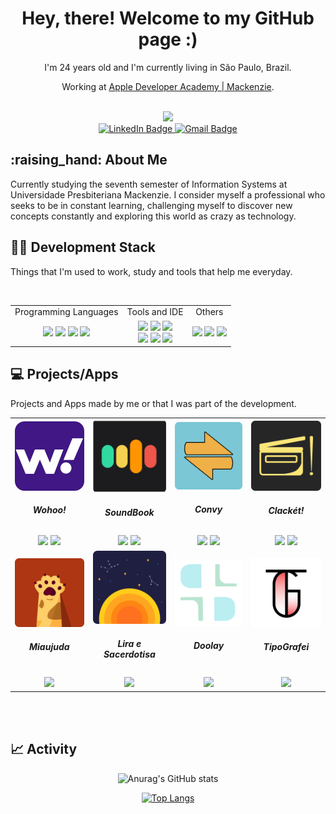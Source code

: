 <div id="titleName" align="center">
  <h1>Hey, there! Welcome to my GitHub page :)</h1>
</div>
<div id="description" align="center">
  <p>I'm 24 years old and I'm currently living in São Paulo, Brazil. </p>
  <p> Working at <a href="https://developeracademy.mackenzie.br">Apple Developer Academy | Mackenzie</a>.</p>
</div>
<br>
<div id="header" align="center">
  <img src="https://media.giphy.com/media/AFdcYElkoNAUE/giphy.gif" width="300"/>
</div>
<div id="badges" align="center">
  <a href="https://br.linkedin.com/in/francielly-ortiz-15568211b">
      <img src="https://img.shields.io/badge/LinkedIn-blueviolet?logo=linkedin&logoColor=white&style=for-the-badge" alt="LinkedIn Badge">
  </a>
  <a href="mailto: ortizfrancielly@gmail.com">
      <img src="https://img.shields.io/badge/Gmail-success?logo=gmail&logoColor=white&style=for-the-badge" alt="Gmail Badge">
  </a>
</div>
<div id="aboutMe" align="left">
  <h2> :raising_hand: About Me</h2>
  <p>Currently studying the seventh semester of Information Systems at Universidade Presbiteriana Mackenzie. I consider myself a professional who seeks to be in constant learning, challenging myself to discover new concepts constantly and exploring this world as crazy as technology.</p>
</div>
<div id="developmentStack" align="left">
  <h2> 👩‍🏫 Development Stack</h2>
  <p>Things that I'm used to work, study and tools that help me everyday. </p><br>
  <table align="center" style="width:100%">
    <tbody>
      <tr>
        <td align="center">Programming Languages</td>
        <td align="center">Tools and IDE</td>
        <td align="center">Others</td>
      </tr>
      <tr>
        <td align="center">
          <img src="https://cdn.iconscout.com/icon/free/png-256/swift-21-1175088.png" width="30">
          <img src="https://toppng.com/uploads/preview/c-programming-icon-c-programming-language-logo-11562945679duaxtn3yq0.png" width="30">
          <img src="https://cdn.iconscout.com/icon/free/png-256/javascript-2752148-2284965.png" width="30">
          <img src="https://upload.wikimedia.org/wikipedia/commons/thumb/c/c3/Python-logo-notext.svg/1200px-Python-logo-notext.svg.png" width="30">
        </td>
        <td align="center">
          <img src="https://cdn.icon-icons.com/icons2/2107/PNG/512/file_type_vscode_icon_130084.png" width="30">
          <img src="https://wikiimg.tojsiabtv.com/wikipedia/en/0/0c/Xcode_icon.png" width="30">
          <img src="https://git-scm.com/images/logos/downloads/Git-Icon-1788C.png" width="30"><br>
          <img src="https://cdn-icons-png.flaticon.com/512/25/25231.png" width="30">
          <img src="https://docs.microsoft.com/pt-br/azure/architecture/data-guide/images/logo_r.svg" width="30">
          <img src="https://visualstudio.microsoft.com/wp-content/uploads/2021/10/Product-Icon.svg" width="30">
        </td>
        <td align="center">
          <img src="https://upload.wikimedia.org/wikipedia/commons/4/45/Notion_app_logo.png?20200221181224" width="30">
          <img src="https://upload.wikimedia.org/wikipedia/commons/thumb/0/0c/Blender_logo_no_text.svg/1251px-Blender_logo_no_text.svg.png" width="30">
          <img src="https://logospng.org/download/figma/figma-2048.png" width="30">
        </td>
      </tr>
    </tbody>
  </table>
</div>
<div id="projects" align="left">
  <h2> 💻 Projects/Apps </h2>
  <p>Projects and Apps made by me or that I was part of the development.</p>
  <table align="center" style="width:100%">
    <tbody>
      <tr>
        <td align="center">
          <img src="https://github.com/ortizfrancielly/ortizfrancielly/blob/ortizfrancielly-patch-1/Images/wohoo-logo.png" width="120"><br>
          <h5>Wohoo!</h5>
        </td>
        <td align="center">
          <img src="https://github.com/ortizfrancielly/ortizfrancielly/blob/ortizfrancielly-patch-1/Images/soundbook-logo.png" width="120"><br>
          <h5>SoundBook</h5>
        </td>
        <td align="center">
          <img src="https://github.com/ortizfrancielly/ortizfrancielly/blob/ortizfrancielly-patch-1/Images/convy-logo.png" width="120"><br>
          <h5>Convy</h5>
        </td>
         <td align="center">
          <img src="https://github.com/ortizfrancielly/ortizfrancielly/blob/ortizfrancielly-patch-1/Images/clacket-logo.png" width="120"><br>
          <h5>Clackét!</h5>
        </td>
      </tr>
      <tr>
        <td align="center">
          <a href="https://github.com/rebeccamello/Wohoo"><img src="https://cdn-icons-png.flaticon.com/512/25/25231.png" width="30"></a>
          <a href="https://apps.apple.com/no/app/wohoo/id1572891052"><img src="https://upload.wikimedia.org/wikipedia/commons/thumb/6/67/App_Store_%28iOS%29.svg/1024px-App_Store_%28iOS%29.svg.png" width="30"></a>
        </td>
        <td align="center">
          <a href="https://github.com/NathyPapst/SoundBook"><img src="https://cdn-icons-png.flaticon.com/512/25/25231.png" width="30"></a>
          <a href="https://apps.apple.com/br/app/soundbook/id1588429241"><img src="https://upload.wikimedia.org/wikipedia/commons/thumb/6/67/App_Store_%28iOS%29.svg/1024px-App_Store_%28iOS%29.svg.png" width="30"></a>
        </td>
        <td align="center">
          <a href="https://github.com/ortizfrancielly/Convy"><img src="https://cdn-icons-png.flaticon.com/512/25/25231.png" width="30"></a>
           <a href="https://apps.apple.com/br/app/convy/id1606941263"><img src="https://upload.wikimedia.org/wikipedia/commons/thumb/6/67/App_Store_%28iOS%29.svg/1024px-App_Store_%28iOS%29.svg.png" width="30"></a>
        </td>
     <td align="center">
          <a href="https://github.com/ortizfrancielly/Clacket"><img src="https://cdn-icons-png.flaticon.com/512/25/25231.png" width="30"></a>
           <a href="https://apps.apple.com/us/app/clackét/id1578943778"><img src="https://upload.wikimedia.org/wikipedia/commons/thumb/6/67/App_Store_%28iOS%29.svg/1024px-App_Store_%28iOS%29.svg.png" width="30"></a>
        </td>
      </tr>
      <tr>
         <td align="center">
          <img src="https://github.com/ortizfrancielly/ortizfrancielly/blob/ortizfrancielly-patch-1/Images/miaujuda-logo.png" width="120"><br>
          <h5>Miaujuda</h5>
        </td>
         <td align="center">
          <img src="https://github.com/ortizfrancielly/ortizfrancielly/blob/ortizfrancielly-patch-1/Images/lira-logo.png" width="120"><br>
          <h5>Lira e Sacerdotisa</h5>
        </td>
        <td align="center">
          <img src="https://github.com/ortizfrancielly/ortizfrancielly/blob/ortizfrancielly-patch-1/Images/doolay-logo.png" width="120"><br>
          <h5>Doolay</h5>
        </td>
         <td align="center">
          <img src="https://github.com/ortizfrancielly/ortizfrancielly/blob/ortizfrancielly-patch-1/Images/tipografei-logo.png" width="120"><br>
           <h5>TipoGrafei</h5>
        </td>
      </tr>
      <tr>
        <td align="center">
          <a href="https://github.com/VitorGK/Miaujuda"><img src="https://cdn-icons-png.flaticon.com/512/25/25231.png" width="30"></a>
        </td>
         <td align="center">
          <a href="https://github.com/VitorGK/MiniChallenge6"><img src="https://cdn-icons-png.flaticon.com/512/25/25231.png" width="30"></a>
        </td>
         </td>
         <td align="center">
          <a href="https://github.com/caikmoraes/doolay-front"><img src="https://cdn-icons-png.flaticon.com/512/25/25231.png" width="30"></a>
        </td>
     <td align="center">
          <a href="https://github.com/ortizfrancielly/tipoGrafei-App"><img src="https://cdn-icons-png.flaticon.com/512/25/25231.png" width="30"></a>
        </td>
      </tr>
    </tbody>
  </table>
  <br>
  <br>
  <div id="activity" align="left">
  <h2>📈 Activity</h2>
  
  <div id="stats" align="center">
  
  ![Anurag's GitHub stats](https://github-readme-stats.vercel.app/api?username=ortizfrancielly&show_icons=true&theme=tokyonight)
  
  
  
  
  [![Top Langs](https://github-readme-stats.vercel.app/api/top-langs/?username=ortizfrancielly&layout=compact&theme=tokyonight)](https://github.com/anuraghazra/github-readme-stats)
  
  
  </div>


  


